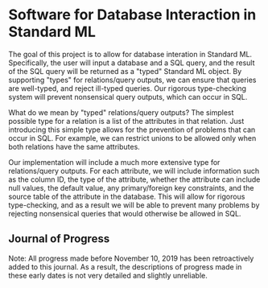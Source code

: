 # Software for Database Interaction in Standard ML

The goal of this project is to allow for database interation in Standard ML. Specifically, the user will input a database and a SQL query, and the result of the SQL query will be returned as a "typed" Standard ML object. By supporting "types" for relations/query outputs, we can ensure that queries are well-typed, and reject ill-typed queries. Our rigorous type-checking system will prevent nonsensical query outputs, which can occur in SQL.

What do we mean by "typed" relations/query outputs? The simplest possible type for a relation is a list of the attributes in that relation. Just introducing this simple type allows for the prevention of problems that can occur in SQL. For example, we can restrict unions to be allowed only when both relations have the same attributes.

Our implementation will include a much more extensive type for relations/query outputs. For each attribute, we will include information such as the column ID, the type of the attribute, whether the attribute can include null values, the default value, any primary/foreign key constraints, and the source table of the attribute in the database. This will allow for rigorous type-checking, and as a result we will be able to prevent many problems by rejecting nonsensical queries that would otherwise be allowed in SQL.

## Journal of Progress

Note: All progress made before November 10, 2019 has been retroactively added to this journal. As a result, the descriptions of progress made in these early dates is not very detailed and slightly unreliable.
